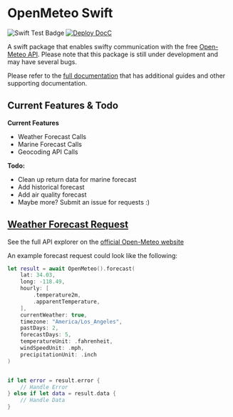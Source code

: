 # OpenMeteo Swift
![Swift Test Badge](https://github.com/LeoSM-07/OpenMeteoSwift/actions/workflows/swift.yml/badge.svg?event=push)
[![Deploy DocC](https://github.com/LeoSM-07/OpenMeteoSwift/actions/workflows/docC.yml/badge.svg)](https://github.com/LeoSM-07/OpenMeteoSwift/actions/workflows/docC.yml)

A swift package that enables swifty communication with the free [Open-Meteo API](https://open-meteo.com/). Please note that this package is still under development and may have several bugs.

Please refer to the [full documentation](https://leosm-07.github.io/OpenMeteoSwift/documentation/openmeteoswift/) that has additional guides and other supporting documentation.

## Current Features & Todo
**Current Features**
- Weather Forecast Calls
- Marine Forecast Calls
- Geocoding API Calls

**Todo:**
- Clean up return data for marine forecast
- Add historical forecast
- Add air quality forecast
- Maybe more? Submit an issue for requests :)

## [Weather Forecast Request](https://leosm-07.github.io/OpenMeteoSwift/documentation/openmeteoswift/requestingweatherdata)
See the full API explorer on the [official Open-Meteo website](https://open-meteo.com/en/docs)

An example forecast request could look like the following:

```swift
let result = await OpenMeteo().forecast(
    lat: 34.03,
    long: -118.49,
    hourly: [
        .temperature2m,
        .apparentTemperature,
    ],
    currentWeather: true,
    timezone: "America/Los_Angeles",
    pastDays: 2,
    forecastDays: 5,
    temperatureUnit: .fahrenheit,
    windSpeedUnit: .mph,
    precipitationUnit: .inch
)


if let error = result.error {
    // Handle Error
} else if let data = result.data {
    // Handle Data
}
```
